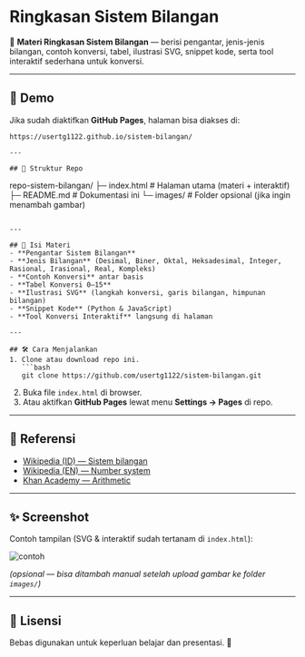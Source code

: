 # Ringkasan Sistem Bilangan

📘 **Materi Ringkasan Sistem Bilangan** — berisi pengantar, jenis-jenis bilangan, contoh konversi, tabel, ilustrasi SVG, snippet kode, serta tool interaktif sederhana untuk konversi.

---

## 🚀 Demo
Jika sudah diaktifkan **GitHub Pages**, halaman bisa diakses di:
```
https://usertg1122.github.io/sistem-bilangan/

---

## 📂 Struktur Repo
```
repo-sistem-bilangan/
├─ index.html    # Halaman utama (materi + interaktif)
├─ README.md     # Dokumentasi ini
└─ images/       # Folder opsional (jika ingin menambah gambar)
```

---

## 📖 Isi Materi
- **Pengantar Sistem Bilangan**
- **Jenis Bilangan** (Desimal, Biner, Oktal, Heksadesimal, Integer, Rasional, Irasional, Real, Kompleks)
- **Contoh Konversi** antar basis
- **Tabel Konversi 0–15**
- **Ilustrasi SVG** (langkah konversi, garis bilangan, himpunan bilangan)
- **Snippet Kode** (Python & JavaScript)
- **Tool Konversi Interaktif** langsung di halaman

---

## 🛠️ Cara Menjalankan
1. Clone atau download repo ini.
   ```bash
   git clone https://github.com/usertg1122/sistem-bilangan.git
   ```
2. Buka file `index.html` di browser.
3. Atau aktifkan **GitHub Pages** lewat menu **Settings → Pages** di repo.

---

## 🔗 Referensi
- [Wikipedia (ID) — Sistem bilangan](https://id.wikipedia.org/wiki/Sistem_bilangan)
- [Wikipedia (EN) — Number system](https://en.wikipedia.org/wiki/Number_system)
- [Khan Academy — Arithmetic](https://www.khanacademy.org/math/arithmetic)

---

## ✨ Screenshot
Contoh tampilan (SVG & interaktif sudah tertanam di `index.html`):

![contoh](images/contoh.png)

*(opsional — bisa ditambah manual setelah upload gambar ke folder `images/`)*

---

## 📜 Lisensi
Bebas digunakan untuk keperluan belajar dan presentasi. 🙌
